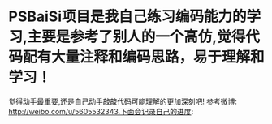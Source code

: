 # PSBaiSi项目是我自己练习编码能力的学习,主要是参考了别人的一个高仿,觉得代码配有大量注释和编码思路，易于理解和学习！
觉得动手最重要,还是自己动手敲敲代码可能理解的更加深刻吧! 参考微博: http://weibo.com/u/5605532343.下面会记录自己的进度:
